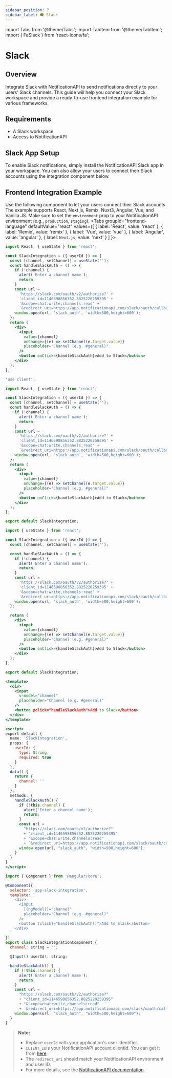 ```yaml
---
sidebar_position: 7
sidebar_label: 🗨️ Slack
---
```


import Tabs from '@theme/Tabs';
import TabItem from '@theme/TabItem';
import { FaSlack } from 'react-icons/fa';

# <div><FaSlack /> Slack</div>

## Overview

Integrate Slack with NotificationAPI to send notifications directly to your users' Slack channels. This guide will help you connect your Slack workspace and provide a ready-to-use frontend integration example for various frameworks.

## Requirements

- A Slack workspace
- Access to NotificationAPI

## Slack App Setup

To enable Slack notifications, simply install the NotificationAPI Slack app in your workspace. You can also allow your users to connect their Slack accounts using the integration component below.

## Frontend Integration Example

Use the following component to let your users connect their Slack accounts. The example supports React, Next.js, Remix, Nuxt3, Angular, Vue, and Vanilla JS. Make sure to set the `environment` prop to your NotificationAPI environment (e.g., `production`, `staging`).
<Tabs
groupId="frontend-language"
defaultValue="react"
values={[
{ label: 'React', value: 'react' },
{ label: 'Remix', value: 'remix' },
{ label: 'Vue', value: 'vue' },
{ label: 'Angular', value: 'angular' },
{ label: `Next.js`, value: 'next' }
]
}>
<TabItem value="react">

```jsx
import React, { useState } from 'react';

const SlackIntegration = ({ userId }) => {
  const [channel, setChannel] = useState('');
  const handleSlackAuth = () => {
    if (!channel) {
      alert('Enter a channel name');
      return;
    }
    const url =
      'https://slack.com/oauth/v2/authorize?' +
      'client_id=1146598856352.8825220259395' +
      '&scope=chat:write,channels:read' +
      `&redirect_uri=https://app.notificationapi.com/slack/oauth/callback/${CLIENT_ID}/userId/${userId}`;
    window.open(url, 'slack_auth', 'width=500,height=600');
  };
  return (
    <div>
      <input
        value={channel}
        onChange={(e) => setChannel(e.target.value)}
        placeholder="Channel (e.g. #general)"
      />
      <button onClick={handleSlackAuth}>Add to Slack</button>
    </div>
  );
};
```

</TabItem>

<TabItem value="next">

```jsx
'use client';

import React, { useState } from 'react';

const SlackIntegration = ({ userId }) => {
  const [channel, setChannel] = useState('');
  const handleSlackAuth = () => {
    if (!channel) {
      alert('Enter a channel name');
      return;
    }
    const url =
      'https://slack.com/oauth/v2/authorize?' +
      'client_id=1146598856352.8825220259395' +
      '&scope=chat:write,channels:read' +
      `&redirect_uri=https://app.notificationapi.com/slack/oauth/callback/${CLIENT_ID}/userId/${userId}`;
    window.open(url, 'slack_auth', 'width=500,height=600');
  };
  return (
    <div>
      <input
        value={channel}
        onChange={(e) => setChannel(e.target.value)}
        placeholder="Channel (e.g. #general)"
      />
      <button onClick={handleSlackAuth}>Add to Slack</button>
    </div>
  );
};

export default SlackIntegration;
```

</TabItem>

<TabItem value="remix">

```jsx
import { useState } from 'react';

const SlackIntegration = ({ userId }) => {
  const [channel, setChannel] = useState('');

  const handleSlackAuth = () => {
    if (!channel) {
      alert('Enter a channel name');
      return;
    }
    const url =
      'https://slack.com/oauth/v2/authorize?' +
      'client_id=1146598856352.8825220259395' +
      '&scope=chat:write,channels:read' +
      `&redirect_uri=https://app.notificationapi.com/slack/oauth/callback/${CLIENT_ID}/userId/${userId}`;
    window.open(url, 'slack_auth', 'width=500,height=600');
  };

  return (
    <div>
      <input
        value={channel}
        onChange={(e) => setChannel(e.target.value)}
        placeholder="Channel (e.g. #general)"
      />
      <button onClick={handleSlackAuth}>Add to Slack</button>
    </div>
  );
};

export default SlackIntegration;
```

</TabItem>
<TabItem value="vue">

```jsx
<template>
  <div>
    <input
      v-model="channel"
      placeholder="Channel (e.g. #general)"
    />
    <button @click="handleSlackAuth">Add to Slack</button>
  </div>
</template>

<script>
export default {
  name: 'SlackIntegration',
  props: {
    userId: {
      type: String,
      required: true
    }
  },
  data() {
    return {
      channel: ''
    }
  },
  methods: {
    handleSlackAuth() {
      if (!this.channel) {
        alert('Enter a channel name');
        return;
      }
      const url =
        "https://slack.com/oauth/v2/authorize?"
        + "client_id=1146598856352.8825220259395"
        + "&scope=chat:write,channels:read"
        + `&redirect_uri=https://app.notificationapi.com/slack/oauth/callback/${CLIENT_ID}/userId/${this.userId}`;
      window.open(url, "slack_auth", "width=500,height=600");
    }
  }
}
</script>

```

</TabItem>
<TabItem value="angular">

```jsx
import { Component } from '@angular/core';

@Component({
  selector: 'app-slack-integration',
  template: `
    <div>
      <input
        [(ngModel)]="channel"
        placeholder="Channel (e.g. #general)"
      />
      <button (click)="handleSlackAuth()">Add to Slack</button>
    </div>
  `
})
export class SlackIntegrationComponent {
  channel: string = '';

  @Input() userId!: string;

  handleSlackAuth() {
    if (!this.channel) {
      alert('Enter a channel name');
      return;
    }
    const url =
      "https://slack.com/oauth/v2/authorize?"
      + "client_id=1146598856352.8825220259395"
      + "&scope=chat:write,channels:read"
      + `&redirect_uri=https://app.notificationapi.com/slack/oauth/callback/${CLIENT_ID}/userId/${this.userId}`;
    window.open(url, "slack_auth", "width=500,height=600");
  }
}

```

</TabItem>
</Tabs>

> **Note:**
>
> - Replace `userId` with your application's user identifier.
> - `CLIENT_ID`is your NotificationAPI account clientId. You can get it from [here](https://app.notificationapi.com/environments).
> - The `redirect_uri` should match your NotificationAPI environment and user ID.
> - For more details, see the [NotificationAPI documentation](https://docs.notificationapi.com/).
